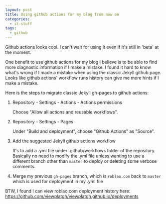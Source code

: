 ```yaml
---
layout: post
title: Using github actions for my blog from now on
categories:
  - it-stuff
tags:
  - github
---
```


Github actions looks cool. I can't wait for using it even if it's still in 'beta' at the moment.

One benefit to use github actions for my blog I believe is to be able to find more diagnostic information if I make a mistake. I found it hard to know what's wrong if I made a mistake when using the classic Jekyll github page. Looks like github actions' workflow runs history can give me more hints if I make a mistake.

Here is the steps to migrate classic Jekyll gh-pages to github actions:

1. Repository - Settings - Actions - Actions permissions

   Choose "Allow all actions and reusable workflows".

2. Repository - Settings - Pages

   Under "Build and deployment", choose "Github Actions" as "Source".

3. Add the suggested Jekyll github actions workflow

   It's to add a .yml file under .github/workflows folder of the repository. Basically no need to modify the .yml file unless wanting to use a different branch other than `master` to deploy or deleting some verbose comments.

4. Merge my previous `gh-pages` branch, which is `roblao.com` back to `master` which is used for deployment in my .yml file

BTW, I found I can view roblao.com deployment history here: https://github.com/viewplatgh/viewplatgh.github.io/deployments
